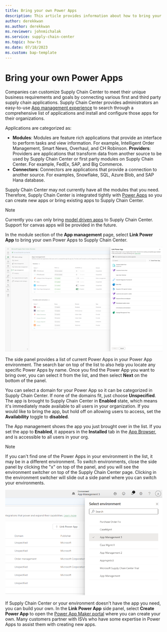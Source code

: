 ```yaml
---
title: Bring your own Power Apps
description: This article provides information about how to bring your own Power Apps to Microsoft Supply Chain Center's App management.
author: derekkwan
ms.author: derekkwan
ms.reviewer: johnmichalak
ms.service: supply-chain-center
ms.topic: how-to
ms.date: 07/18/2023
ms.custom: bap-template
---
```


# Bring your own Power Apps

Companies can customize Supply Chain Center to meet their unique business requirements and goals by connecting various first and third party supply chain applications. Supply Chain Center provides administrators an easy-to-use [App management experience](appmanagement.md) to search through a comprehensive list of applications and install and configure those apps for their organizations. 

Applications are categorized as:

- **Modules**: Modules are feature rich applications that provide an interface to perform tasks and view information. For example, Intelligent Order Management, Smart News, Overhaul, and CH Robinson.
 **Providers**: Providers are applications that transform data from another source to be used by Supply Chain Center or first party modules on Supply Chain Center. For example, FedEx, SAP, and Big Commerce.
- **Connectors**: Connectors are applications that provide a connection to another source. For examples, Snowflake, SQL, Azure Blob, and SAP Hana database.

Supply Chain Center may not currently have all the modules that you need. Therefore, Supply Chain Center is integrated tightly with [Power Apps](/power-apps/maker/) so you can create new apps or bring existing apps to Supply Chain Center. 

> [!NOTE]
> Currently you can only bring [model driven apps](/power-apps/maker/model-driven-apps/) to Supply Chain Center. Support for canvas apps will be provided in the future.

In the module section of the **App management** page, select **Link Power App** to bring your own Power Apps to Supply Chain Center. 

![Screenshot of BYOPA](media/byopa.png)

The side panel provides a list of current Power Apps in your Power App environment. The search bar on top of the list to also help you locate any specific Power Apps by name. Once you find the Power App you want to bring over, you can select it from the list, and then select **Next** on the bottom of the panel. 

You can select a domain for your Power App so it can be categorized in Supply Chain Center. If none of the domains fit, just choose **Unspecified**. The app is brought to Supply Chain Center in **Enabled** state, which means it's immediately made available to all users in your organization. If you would like to bring the app, but hold off on allowing users to access, set the **Availability** toggle to **disabled**.

The App management shows the app you just brought over in the list. If you set the app to **Enabled**, it appears in the **Installed** tab in the [App Browser](../use/appbrowser.md), and is accessible to all users in your org. 

> [!NOTE]
> If you can't find one of the Power Apps in your environment in the list, it may be in a different environment. To switch environments, close the side panel by clicking the "x" on top of the panel, and you will see the environment switcher on top of the Supply Chain Center page. Clicking in the environment switcher will slide out a side panel where you can switch your environments. 

![Screenshot of Env Switcher](media/envswitcher.png)

If Supply Chain Center or your environment doesn't have the app you need, you can build your own. In the **Link Power App** side panel, select **Create Power App** to open the [Power App Maker portal](/power-apps/maker/model-driven-apps/build-app-three-steps) where you can create your own. Many customers partner with ISVs who have some expertise in Power Apps to assist them with creating new apps.
